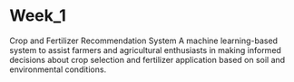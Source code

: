 # Week_1
Crop and Fertilizer Recommendation System A machine learning-based system to assist farmers and agricultural enthusiasts in making informed decisions about crop selection and fertilizer application based on soil and environmental conditions.
